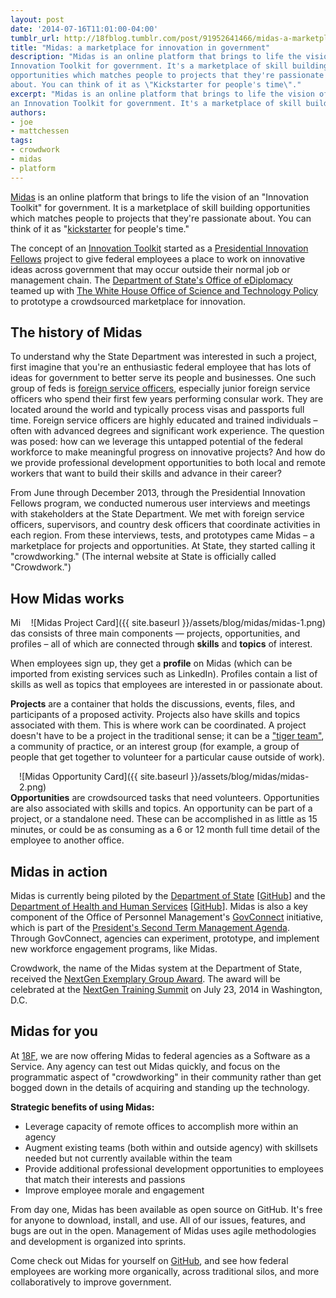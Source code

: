 ```yaml
---
layout: post
date: '2014-07-16T11:01:00-04:00'
tumblr_url: http://18fblog.tumblr.com/post/91952641466/midas-a-marketplace-for-innovation-in-government
title: "Midas: a marketplace for innovation in government"
description: "Midas is an online platform that brings to life the vision of an
Innovation Toolkit for government. It's a marketplace of skill building
opportunities which matches people to projects that they're passionate
about. You can think of it as \"Kickstarter for people's time\"."
excerpt: "Midas is an online platform that brings to life the vision of
an Innovation Toolkit for government. It's a marketplace of skill building opportunities which matches people to projects that they're passionate about. You can think of it as \"Kickstarter for people's time\"."
authors:
- joe
- mattchessen
tags:
- crowdwork
- midas
- platform
---
```


[Midas](https://github.com/18f/midas) is an online platform that brings
to life the vision of an "Innovation Toolkit" for government. It is a
marketplace of skill building opportunities which matches people to
projects that they're passionate about. You can think of it as
"[kickstarter](https://www.kickstarter.com "kickstarter") for people's
time."

The concept of an [Innovation
Toolkit](https://www.whitehouse.gov/innovationfellows/projects) started
as a [Presidential Innovation
Fellows](https://www.whitehouse.gov/innovationfellows) project to give
federal employees a place to work on innovative ideas across government
that may occur outside their normal job or management chain. The
[Department of State's Office of
eDiplomacy](http://www.state.gov/m/irm/ediplomacy/) teamed up with [The
White House Office of Science and Technology
Policy](https://www.whitehouse.gov/administration/eop/ostp) to prototype
a crowdsourced marketplace for innovation.

The history of Midas
--------------------

To understand why the State Department was interested in such a project,
first imagine that you're an enthusiastic federal employee that has lots
of ideas for government to better serve its people and businesses. One
such group of feds is [foreign service
officers](https://en.wikipedia.org/wiki/Foreign_Service_Officer),
especially junior foreign service officers who spend their first few
years performing consular work. They are located around the world and
typically process visas and passports full time. Foreign service
officers are highly educated and trained individuals – often with
advanced degrees and significant work experience. The question was
posed: how can we leverage this untapped potential of the federal
workforce to make meaningful progress on innovative projects? And how do
we provide professional development opportunities to both local and
remote workers that want to build their skills and advance in their
career?

From June through December 2013, through the Presidential Innovation
Fellows program, we conducted numerous user interviews and meetings with
stakeholders at the State Department. We met with foreign service
officers, supervisors, and country desk officers that coordinate
activities in each region. From these interviews, tests, and prototypes
came Midas – a marketplace for projects and opportunities. At State,
they started calling it "crowdworking." (The internal website at State
is officially called "Crowdwork.")

How Midas works
---------------

<span style="float:right; padding-left:1em;">![Midas Project
Card]({{ site.baseurl }}/assets/blog/midas/midas-1.png)</span>

Midas consists of three main components — projects, opportunities, and
profiles – all of which are connected through **skills** and **topics**
of interest.

When employees sign up, they get a **profile** on Midas (which can be
imported from existing services such as LinkedIn). Profiles contain a
list of skills as well as topics that employees are interested in or
passionate about.

**Projects** are a container that holds the discussions, events, files,
and participants of a proposed activity. Projects also have skills and
topics associated with them. This is where work can be coordinated. A
project doesn't have to be a project in the traditional sense; it can be
a ["tiger team"](https://en.wikipedia.org/wiki/Tiger_team), a community
of practice, or an interest group (for example, a group of people that
get together to volunteer for a particular cause outside of work).

<span style="float:right; padding-left:1em;">![Midas Opportunity
Card]({{ site.baseurl }}/assets/blog/midas/midas-2.png)</span>

**Opportunities** are crowdsourced tasks that need volunteers.
Opportunities are also associated with skills and topics. An opportunity
can be part of a project, or a standalone need. These can be
accomplished in as little as 15 minutes, or could be as consuming as a 6
or 12 month full time detail of the employee to another office.

Midas in action
---------------

Midas is currently being piloted by the [Department of
State](http://www.state.gov)
[[GitHub](https://github.com/USStateDept/midas-crowdwork)] and the
[Department of Health and Human
Services](http://www.hhs.gov/idealab/i-want-support/for-hhs-2/)
[[GitHub](https://github.com/HHSIDEAlab/HHSFairTrade-Configs)]. Midas is
also a key component of the Office of Personnel Management's
[GovConnect](https://www.chcoc.gov/transmittals/TransmittalDetails.aspx?TransmittalID=6076)
initiative, which is part of the [President's Second Term Management
Agenda](https://www.whitehouse.gov/blog/2013/07/08/smarter-more-innovative-government-american-people).
Through GovConnect, agencies can experiment, prototype, and implement
new workforce engagement programs, like Midas.

Crowdwork, the name of the Midas system at the Department of State,
received the [NextGen Exemplary Group
Award](http://www.nextgengovt.com/nextgen-awards). The award will be
celebrated at the [NextGen Training Summit](http://www.nextgengovt.com/)
on July 23, 2014 in Washington, D.C.

Midas for you
-------------

At [18F](https://18f.gsa.gov), we are now offering Midas to federal
agencies as a Software as a Service. Any agency can test out Midas
quickly, and focus on the programmatic aspect of "crowdworking" in their
community rather than get bogged down in the details of acquiring and
standing up the technology.

**Strategic benefits of using Midas:**

-   Leverage capacity of remote offices to accomplish more within an
    agency
-   Augment existing teams (both within and outside agency) with
    skillsets needed but not currently available within the team
-   Provide additional professional development opportunities to
    employees that match their interests and passions
-   Improve employee morale and engagement

From day one, Midas has been available as open source on GitHub. It's
free for anyone to download, install, and use. All of our issues,
features, and bugs are out in the open. Management of Midas uses agile
methodologies and development is organized into sprints.

Come check out Midas for yourself on
[GitHub](https://github.com/18f/midas), and see how federal employees
are working more organically, across traditional silos, and more
collaboratively to improve government.
